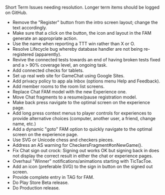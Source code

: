 Short Term Issues needing resolution.  Longer term items should be logged on GitHub.

- Remove the "Register" button from the intro screen layout; change the text accordingly.
- Make sure that a click on the button, the icon and layout in the FAM generate an appropriate action.
- Use the name when reporting a TTT win rather than X or O.
- Resolve Lifecycle bug whereby database handler are not being re-registered (apparently).
- Revive the connected tests towards an end of having broken tests fixed and a > 90% coverage level, an ongoing task.
- Add connected checks for tablets.
- Set up real web site for GameChat using Google Sites.
- Add privacy policy to app ala Inbox (options menu Help and Feedback).
- Add member rooms to the room list screens.
- Replace Chat FAM model with the new Experience one.
- Move Chat fragments to a resume/pause registration model.
- Make <experience> back press navigate to the optimal screen on the experience page.
- Add long press context menus to player controls for experiences to provide alternative choices (computer, another user, a friend, change name, etc.)
- Add a dynamic "goto" FAM option to quickly navigate to the optimal screen on the experience page.
- Use SVG or Unicode chess and checkers pieces.
- Address an AS warning for CheckersFragment#onNewGame().
- Fix Chat sign out crock:  Signing out works OK but signing back in does not display the correct result in either the chat or experience pages.
- Overhaul "Winner" notifications/animations starting with TicTacToe.
- Add an icon (preferable SVG) to the sign in button on the signed out screen.
- Provide complete entry in TAG for FAM.
- Do Play Store Beta release.
- Do Production release.
